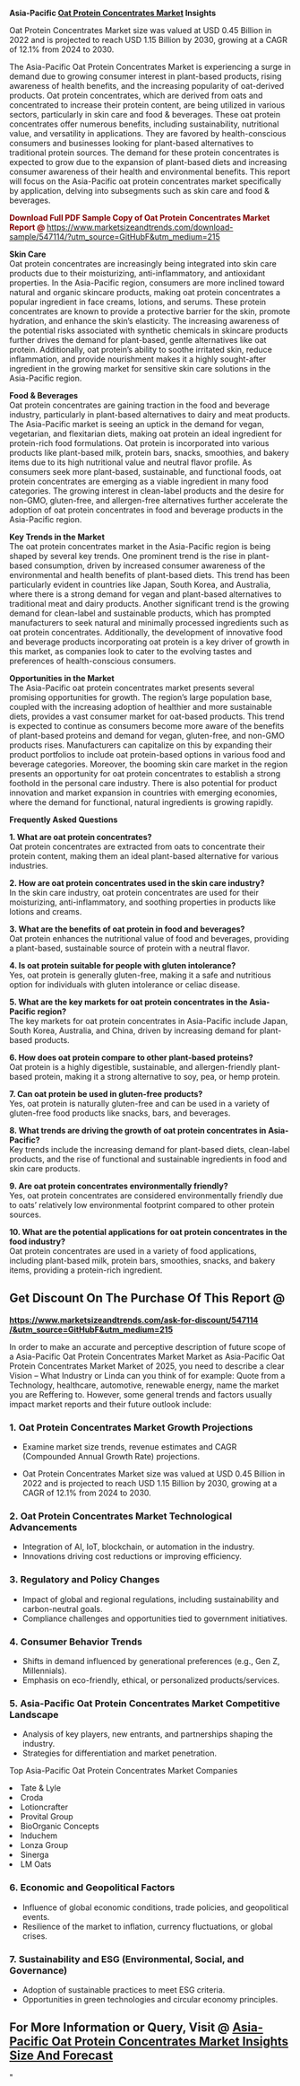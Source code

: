 <p><strong>Asia-Pacific&nbsp;<a href=""https://www.marketsizeandtrends.com/download-sample/547114/&amp;utm_source=GitHubF&amp;utm_medium=215"">Oat Protein Concentrates Market</a> Insights</strong></p><p>Oat Protein Concentrates Market size was valued at USD 0.45 Billion in 2022 and is projected to reach USD 1.15 Billion by 2030, growing at a CAGR of 12.1% from 2024 to 2030.</p><p><p>The Asia-Pacific Oat Protein Concentrates Market is experiencing a surge in demand due to growing consumer interest in plant-based products, rising awareness of health benefits, and the increasing popularity of oat-derived products. Oat protein concentrates, which are derived from oats and concentrated to increase their protein content, are being utilized in various sectors, particularly in skin care and food & beverages. These oat protein concentrates offer numerous benefits, including sustainability, nutritional value, and versatility in applications. They are favored by health-conscious consumers and businesses looking for plant-based alternatives to traditional protein sources. The demand for these protein concentrates is expected to grow due to the expansion of plant-based diets and increasing consumer awareness of their health and environmental benefits. This report will focus on the Asia-Pacific oat protein concentrates market specifically by application, delving into subsegments such as skin care and food & beverages. <p><strong><span style="color: #800000;">Download Full PDF Sample Copy of Oat Protein Concentrates Market Report @</span>&nbsp;</strong><a href="https://www.marketsizeandtrends.com/download-sample/547114/?utm_source=GitHubF&amp;utm_medium=215" target="_blank">https://www.marketsizeandtrends.com/download-sample/547114/?utm_source=GitHubF&amp;utm_medium=215</a></p></p><p><strong>Skin Care</strong><br>Oat protein concentrates are increasingly being integrated into skin care products due to their moisturizing, anti-inflammatory, and antioxidant properties. In the Asia-Pacific region, consumers are more inclined toward natural and organic skincare products, making oat protein concentrates a popular ingredient in face creams, lotions, and serums. These protein concentrates are known to provide a protective barrier for the skin, promote hydration, and enhance the skin’s elasticity. The increasing awareness of the potential risks associated with synthetic chemicals in skincare products further drives the demand for plant-based, gentle alternatives like oat protein. Additionally, oat protein’s ability to soothe irritated skin, reduce inflammation, and provide nourishment makes it a highly sought-after ingredient in the growing market for sensitive skin care solutions in the Asia-Pacific region.</p><p><strong>Food & Beverages</strong><br>Oat protein concentrates are gaining traction in the food and beverage industry, particularly in plant-based alternatives to dairy and meat products. The Asia-Pacific market is seeing an uptick in the demand for vegan, vegetarian, and flexitarian diets, making oat protein an ideal ingredient for protein-rich food formulations. Oat protein is incorporated into various products like plant-based milk, protein bars, snacks, smoothies, and bakery items due to its high nutritional value and neutral flavor profile. As consumers seek more plant-based, sustainable, and functional foods, oat protein concentrates are emerging as a viable ingredient in many food categories. The growing interest in clean-label products and the desire for non-GMO, gluten-free, and allergen-free alternatives further accelerate the adoption of oat protein concentrates in food and beverage products in the Asia-Pacific region.</p><p><strong>Key Trends in the Market</strong><br>The oat protein concentrates market in the Asia-Pacific region is being shaped by several key trends. One prominent trend is the rise in plant-based consumption, driven by increased consumer awareness of the environmental and health benefits of plant-based diets. This trend has been particularly evident in countries like Japan, South Korea, and Australia, where there is a strong demand for vegan and plant-based alternatives to traditional meat and dairy products. Another significant trend is the growing demand for clean-label and sustainable products, which has prompted manufacturers to seek natural and minimally processed ingredients such as oat protein concentrates. Additionally, the development of innovative food and beverage products incorporating oat protein is a key driver of growth in this market, as companies look to cater to the evolving tastes and preferences of health-conscious consumers.</p><p><strong>Opportunities in the Market</strong><br>The Asia-Pacific oat protein concentrates market presents several promising opportunities for growth. The region’s large population base, coupled with the increasing adoption of healthier and more sustainable diets, provides a vast consumer market for oat-based products. This trend is expected to continue as consumers become more aware of the benefits of plant-based proteins and demand for vegan, gluten-free, and non-GMO products rises. Manufacturers can capitalize on this by expanding their product portfolios to include oat protein-based options in various food and beverage categories. Moreover, the booming skin care market in the region presents an opportunity for oat protein concentrates to establish a strong foothold in the personal care industry. There is also potential for product innovation and market expansion in countries with emerging economies, where the demand for functional, natural ingredients is growing rapidly.</p><p><strong>Frequently Asked Questions</strong></p><p><strong>1. What are oat protein concentrates?</strong><br>Oat protein concentrates are extracted from oats to concentrate their protein content, making them an ideal plant-based alternative for various industries.</p><p><strong>2. How are oat protein concentrates used in the skin care industry?</strong><br>In the skin care industry, oat protein concentrates are used for their moisturizing, anti-inflammatory, and soothing properties in products like lotions and creams.</p><p><strong>3. What are the benefits of oat protein in food and beverages?</strong><br>Oat protein enhances the nutritional value of food and beverages, providing a plant-based, sustainable source of protein with a neutral flavor.</p><p><strong>4. Is oat protein suitable for people with gluten intolerance?</strong><br>Yes, oat protein is generally gluten-free, making it a safe and nutritious option for individuals with gluten intolerance or celiac disease.</p><p><strong>5. What are the key markets for oat protein concentrates in the Asia-Pacific region?</strong><br>The key markets for oat protein concentrates in Asia-Pacific include Japan, South Korea, Australia, and China, driven by increasing demand for plant-based products.</p><p><strong>6. How does oat protein compare to other plant-based proteins?</strong><br>Oat protein is a highly digestible, sustainable, and allergen-friendly plant-based protein, making it a strong alternative to soy, pea, or hemp protein.</p><p><strong>7. Can oat protein be used in gluten-free products?</strong><br>Yes, oat protein is naturally gluten-free and can be used in a variety of gluten-free food products like snacks, bars, and beverages.</p><p><strong>8. What trends are driving the growth of oat protein concentrates in Asia-Pacific?</strong><br>Key trends include the increasing demand for plant-based diets, clean-label products, and the rise of functional and sustainable ingredients in food and skin care products.</p><p><strong>9. Are oat protein concentrates environmentally friendly?</strong><br>Yes, oat protein concentrates are considered environmentally friendly due to oats’ relatively low environmental footprint compared to other protein sources.</p><p><strong>10. What are the potential applications for oat protein concentrates in the food industry?</strong><br>Oat protein concentrates are used in a variety of food applications, including plant-based milk, protein bars, smoothies, snacks, and bakery items, providing a protein-rich ingredient.</p></p><h2><strong>Get Discount On The Purchase Of This Report @&nbsp;</strong></h2><p><strong><a href=""https://www.marketsizeandtrends.com/ask-for-discount/547114/&amp;utm_source=GitHubF&amp;utm_medium=215"" target=""_blank"">https://www.marketsizeandtrends.com/ask-for-discount/547114<br />/&amp;utm_source=GitHubF&amp;utm_medium=215</a></strong></p><p>In order to make an accurate and perceptive description of future scope of a Asia-Pacific&nbsp;Oat Protein Concentrates Market Market as Asia-Pacific&nbsp;Oat Protein Concentrates Market Market of 2025, you need to describe a clear Vision &ndash; What Industry or Linda can you think of for example: Quote from a Technology, healthcare, automotive, renewable energy, name the market you are Reffering to. However, some general trends and factors usually impact market reports and their future outlook include:</p><h3>1.&nbsp;<strong>Oat Protein Concentrates Market Growth Projections</strong></h3><ul><li>Examine market size trends, revenue estimates and CAGR (Compounded Annual Growth Rate) projections.</li><li><p>Oat Protein Concentrates Market size was valued at USD 0.45 Billion in 2022 and is projected to reach USD 1.15 Billion by 2030, growing at a CAGR of 12.1% from 2024 to 2030.</p></li></ul><h3>2.&nbsp;<strong>Oat Protein Concentrates Market Technological Advancements</strong></h3><ul><li>Integration of AI, IoT, blockchain, or automation in the industry.</li><li>Innovations driving cost reductions or improving efficiency.</li></ul><h3>3.&nbsp;<strong>Regulatory and Policy Changes</strong></h3><ul><li>Impact of global and regional regulations, including sustainability and carbon-neutral goals.</li><li>Compliance challenges and opportunities tied to government initiatives.</li></ul><h3>4.&nbsp;<strong>Consumer Behavior Trends</strong></h3><ul><li>Shifts in demand influenced by generational preferences (e.g., Gen Z, Millennials).</li><li>Emphasis on eco-friendly, ethical, or personalized products/services.</li></ul><h3>5.&nbsp;<strong>Asia-Pacific Oat Protein Concentrates Market Competitive Landscape</strong></h3><ul><li>Analysis of key players, new entrants, and partnerships shaping the industry.</li><li>Strategies for differentiation and market penetration.</li></ul><p data-pm-slice=""1 1 []"">Top Asia-Pacific Oat Protein Concentrates Market Companies</p><div data-test-id=""""><p><li>Tate & Lyle</li><li> Croda</li><li> Lotioncrafter</li><li> Provital Group</li><li> BioOrganic Concepts</li><li> Induchem</li><li> Lonza Group</li><li> Sinerga</li><li> LM Oats</li></p></div><h3>6.&nbsp;<strong>Economic and Geopolitical Factors</strong></h3><ul><li>Influence of global economic conditions, trade policies, and geopolitical events.</li><li>Resilience of the market to inflation, currency fluctuations, or global crises.</li></ul><h3>7.&nbsp;<strong>Sustainability and ESG (Environmental, Social, and Governance)</strong></h3><ul><li>Adoption of sustainable practices to meet ESG criteria.</li><li>Opportunities in green technologies and circular economy principles.</li></ul><h2><strong>For More Information or Query, Visit @&nbsp;</strong><a href=""https://www.verifiedmarketreports.com/product/oat-protein-concentrates-market-size-and-forecast/"" target=""_blank"">Asia-Pacific Oat Protein Concentrates Market Insights Size And Forecast</a></h2>"
